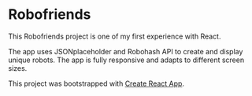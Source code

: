 # Robofriends

This Robofriends project is one of my first experience with React.

The app uses JSONplaceholder and Robohash API to create and display unique robots.
The app is fully responsive and adapts to different screen sizes.

This project was bootstrapped with [Create React App](https://github.com/facebook/create-react-app).
